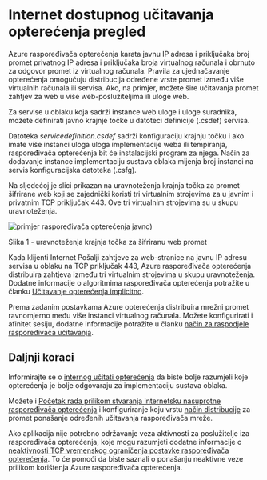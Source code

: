 
<properties
   pageTitle="Internet nasuprotne pregled raspoređivača opterećenja | Microsoft Azure "
   description="Pregled za internetske nasuprotne opterećenja i njegove značajke. Kako funkcionira raspoređivača opterećenja za Azure korištenje virtualnih računala i servisa u oblaku."
   services="load-balancer"
   documentationCenter="na"
   authors="sdwheeler"
   manager="carmonm"
   editor="tysonn" />
<tags
   ms.service="load-balancer"
   ms.devlang="na"
   ms.topic="article"
   ms.tgt_pltfrm="na"
   ms.workload="infrastructure-services"
   ms.date="10/24/2016"
   ms.author="sewhee" />


# <a name="internet-facing-load-balancer-overview"></a>Internet dostupnog učitavanja opterećenja pregled

Azure raspoređivača opterećenja karata javnu IP adresa i priključaka broj promet privatnog IP adresa i priključaka broja virtualnog računala i obrnuto za odgovor promet iz virtualnog računala. Pravila za ujednačavanje opterećenja omogućuju distribucija određene vrste promet između više virtualnih računala ili servisa. Ako, na primjer, možete šire učitavanja promet zahtjev za web u više web-poslužiteljima ili uloge web.

Za servise u oblaku koja sadrži instance web uloge i uloge suradnika, možete definirati javno krajnje točke u datoteci definicije (.csdef) servisa.

Datoteka _servicedefinition.csdef_ sadrži konfiguraciju krajnju točku i ako imate više instanci uloga uloga implementacije weba ili tempiranja, raspoređivača opterećenja bit će instalacijski program za njega. Način za dodavanje instance implementaciju sustava oblaka mijenja broj instanci na servis konfiguracijska datoteka (.csfg).

Na sljedećoj je slici prikazan na uravnoteženja krajnja točka za promet šifrirane web koji se zajednički koristi tri virtualnim strojevima za u javnim i privatnim TCP priključak 443. Ove tri virtualnim strojevima su u skupu uravnoteženja.

![primjer raspoređivača opterećenja javno](./media/load-balancer-internet-overview/IC727496.png))

Slika 1 - uravnoteženja krajnja točka za šifriranu web promet

Kada klijenti Internet Pošalji zahtjeve za web-stranice na javnu IP adresu servisa u oblaku na TCP priključak 443, Azure raspoređivača opterećenja distribuira zahtjeva između tri virtualnim strojevima u skupu uravnoteženja. Dodatne informacije o algoritmima raspoređivača opterećenja potražite u članku [Učitavanje opterećenja implicitno](load-balancer-overview.md#load-balancer-features).

Prema zadanim postavkama Azure opterećenja distribuira mrežni promet ravnomjerno među više instanci virtualnog računala. Možete konfigurirati i afinitet sesiju, dodatne informacije potražite u članku [način za raspodjele raspoređivača učitavanja](load-balancer-distribution-mode.md).

## <a name="next-steps"></a>Daljnji koraci

Informirajte se o [internog učitati opterećenja](load-balancer-internal-overview.md) da biste bolje razumjeli koje opterećenja je bolje odgovaraju za implementaciju sustava oblaka.

Možete i [Početak rada prilikom stvaranja internetsku nasuprotne raspoređivača opterećenja](load-balancer-get-started-internet-arm-ps.md) i konfiguriranje koju vrstu [način distribucije](load-balancer-distribution-mode.md) za promet ponašanje određenih učitavanja raspoređivača mreže.

Ako aplikacija nije potrebno održavanje veza aktivnosti za poslužitelje iza raspoređivača opterećenja, koje mogu razumjeti dodatne informacije o [neaktivnosti TCP vremenskog ograničenja postavke raspoređivača opterećenja](load-balancer-tcp-idle-timeout.md). To će pomoći da biste saznali o ponašanju neaktivne veze prilikom korištenja Azure raspoređivača opterećenja.
